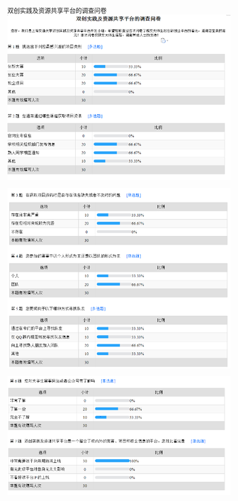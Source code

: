 双创实践及资源共享平台的调查问卷
![image](https://github.com/sjtusoftwareinnovation/SoftwareInnovation/blob/master/doc/%E8%B0%83%E6%9F%A5%E9%97%AE%E5%8D%B7/1.PNG?raw=true)

![image](https://github.com/sjtusoftwareinnovation/SoftwareInnovation/blob/master/doc/%E8%B0%83%E6%9F%A5%E9%97%AE%E5%8D%B7/2.PNG?raw=true)

![image](https://github.com/sjtusoftwareinnovation/SoftwareInnovation/blob/master/doc/%E8%B0%83%E6%9F%A5%E9%97%AE%E5%8D%B7/3.PNG?raw=true)
